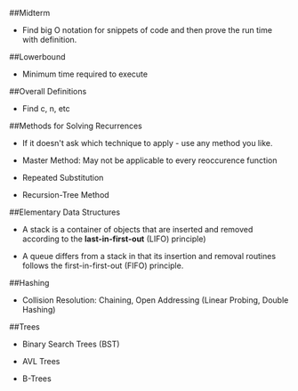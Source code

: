 ##Midterm

- Find big O notation for snippets of code and then prove the run time with definition.

##Lowerbound

- Minimum time required to execute

##Overall Definitions
- Find c, n, etc

##Methods for Solving Recurrences

- If it doesn't ask which technique to apply - use any method you like.

- Master Method: May not be applicable to every reoccurence function

- Repeated Substitution

- Recursion-Tree Method

##Elementary Data Structures
- A stack is a container of objects that are inserted and removed according to the **last-in-first-out** (LIFO) principle)

- A queue differs from a stack in that its insertion and removal routines follows the first-in-first-out (FIFO) principle.
 
##Hashing

- Collision Resolution: Chaining, Open Addressing (Linear Probing, Double Hashing)

##Trees

- Binary Search Trees (BST)

- AVL Trees

- B-Trees
